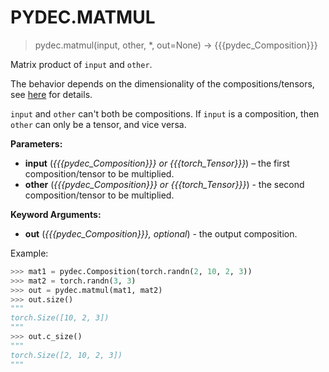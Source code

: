 # PYDEC.MATMUL
> pydec.matmul(input, other, *, out=None) →  {{{pydec_Composition}}}

Matrix product of `input` and `other`.

The behavior depends on the dimensionality of the compositions/tensors, see [here](https://pytorch.org/docs/stable/generated/torch.matmul.html#torch.matmul) for details.

`input` and `other` can't both be compositions. If `input` is a composition, then `other` can only be a tensor, and vice versa.


**Parameters:**

* **input** (*{{{pydec_Composition}}} or {{{torch_Tensor}}}*) – the first composition/tensor to be multiplied.
* **other** (*{{{pydec_Composition}}} or {{{torch_Tensor}}}*) -  the second composition/tensor to be multiplied.

**Keyword Arguments:**
* **out** (*{{{pydec_Composition}}}, optional*) - the output composition.


Example:
```python
>>> mat1 = pydec.Composition(torch.randn(2, 10, 2, 3))
>>> mat2 = torch.randn(3, 3)
>>> out = pydec.matmul(mat1, mat2)
>>> out.size()
"""
torch.Size([10, 2, 3])
"""
>>> out.c_size()
"""
torch.Size([2, 10, 2, 3])
"""
```
